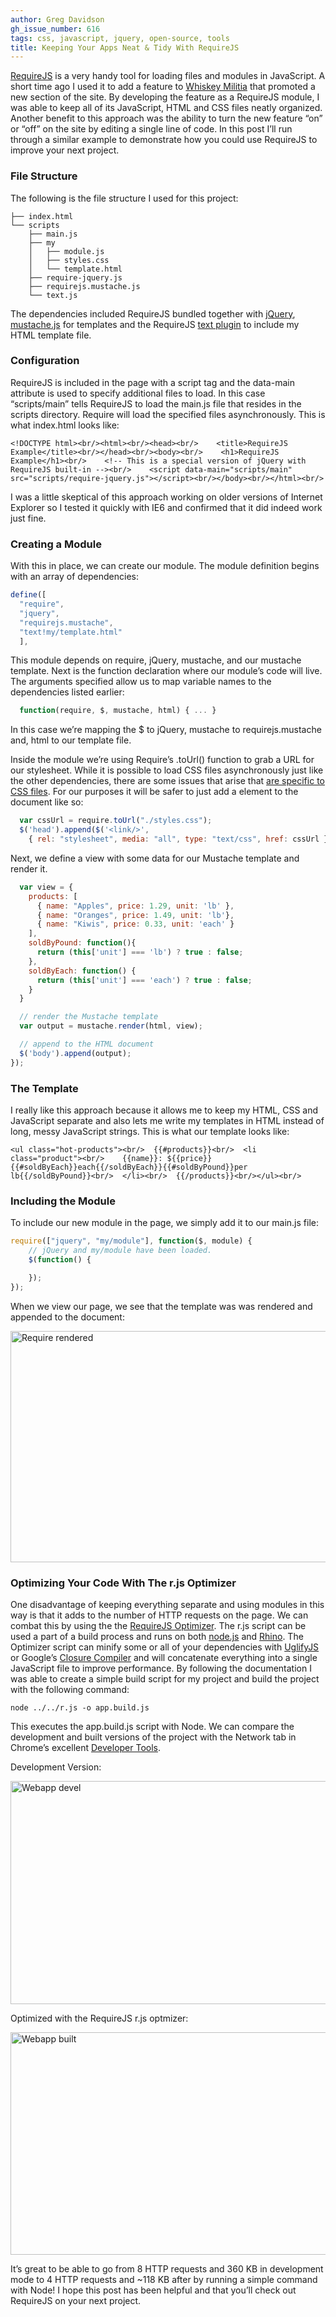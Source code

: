 ```yaml
---
author: Greg Davidson
gh_issue_number: 616
tags: css, javascript, jquery, open-source, tools
title: Keeping Your Apps Neat & Tidy With RequireJS
---
```




[RequireJS](http://requirejs.org/) is a very handy tool for loading files and modules in JavaScript. A short time ago I used it to add a feature to [Whiskey Militia](http://www.whiskeymilitia.com/) that promoted a new section of the site. By developing the feature as a RequireJS module, I was able to keep all of its JavaScript, HTML and CSS files neatly organized. Another benefit to this approach was the ability to turn the new feature “on” or “off” on the site by editing a single line of code. In this post I’ll run through a similar example to demonstrate how you could use RequireJS to improve your next project.

### File Structure

The following is the file structure I used for this project:
```nohighlight
├── index.html
└── scripts
    ├── main.js
    ├── my
    │   ├── module.js
    │   ├── styles.css
    │   └── template.html
    ├── require-jquery.js
    ├── requirejs.mustache.js
    └── text.js
```

The dependencies included RequireJS bundled together with [jQuery](https://jquery.com/), [mustache.js](https://github.com/janl/mustache.js/) for templates and the RequireJS [text plugin](http://requirejs.org/docs/download.html#text) to include my HTML template file.

### Configuration

RequireJS is included in the page with a script tag and the data-main attribute is used to specify additional files to load. In this case “scripts/main” tells RequireJS to load the main.js file that resides in the scripts directory. Require will load the specified files asynchronously. This is what index.html looks like:

```nohighlight
<!DOCTYPE html><br/><html><br/><head><br/>    <title>RequireJS Example</title><br/></head><br/><body><br/>    <h1>RequireJS Example</h1><br/>    <!-- This is a special version of jQuery with RequireJS built-in --><br/>    <script data-main="scripts/main" src="scripts/require-jquery.js"></script><br/></body><br/></html><br/>
```

I was a little skeptical of this approach working on older versions of Internet Explorer so I tested it quickly with IE6 and confirmed that it did indeed work just fine.

### Creating a Module

With this in place, we can create our module. The module definition begins with an array of dependencies:

```js
define([
  "require",
  "jquery",
  "requirejs.mustache",
  "text!my/template.html"
  ],
```

This module depends on require, jQuery, mustache, and our mustache template. Next is the function declaration where our module’s code will live. The arguments specified allow us to map variable names to the dependencies listed earlier:

```js
  function(require, $, mustache, html) { ... }
```

In this case we’re mapping the $ to jQuery, mustache to requirejs.mustache and, html to our template file.

Inside the module we’re using Require’s .toUrl() function to grab a URL for our stylesheet. While it is possible to load CSS files asynchronously just like the other dependencies, there are some issues that arise that [are specific to CSS files](http://requirejs.org/docs/faq-advanced.html#css). For our purposes it will be safer to just add a <link> element to the document like so:

```js
  var cssUrl = require.toUrl("./styles.css");
  $('head').append($('<link/>',
    { rel: "stylesheet", media: "all", type: "text/css", href: cssUrl }));
```

Next, we define a view with some data for our Mustache template and render it.

```js
  var view = {
    products: [
      { name: "Apples", price: 1.29, unit: 'lb' },
      { name: "Oranges", price: 1.49, unit: 'lb'},
      { name: "Kiwis", price: 0.33, unit: 'each' }
    ],
    soldByPound: function(){
      return (this['unit'] === 'lb') ? true : false;
    },
    soldByEach: function() {
      return (this['unit'] === 'each') ? true : false;
    }
  }

  // render the Mustache template
  var output = mustache.render(html, view);

  // append to the HTML document
  $('body').append(output);
});
```

### The Template

I really like this approach because it allows me to keep my HTML, CSS and JavaScript separate and also lets me write my templates in HTML instead of long, messy JavaScript strings. This is what our template looks like:

```nohighlight
<ul class="hot-products"><br/>  {{#products}}<br/>  <li class="product"><br/>    {{name}}: ${{price}} {{#soldByEach}}each{{/soldByEach}}{{#soldByPound}}per lb{{/soldByPound}}<br/>  </li><br/>  {{/products}}<br/></ul><br/>
```

### Including the Module

To include our new module in the page, we simply add it to our main.js file:

```js
require(["jquery", "my/module"], function($, module) {
    // jQuery and my/module have been loaded.
    $(function() {

    });
});
```

When we view our page, we see that the template was was rendered and appended to the document:

<img alt="Require rendered" border="0" height="370" src="/blog/2012/05/17/keeping-your-apps-neat-tidy-with/image-0.png" title="require-rendered.png" width="600"/>

### Optimizing Your Code With The r.js Optimizer

One disadvantage of keeping everything separate and using modules in this way is that it adds to the number of HTTP requests on the page. We can combat this by using the the [RequireJS Optimizer](http://requirejs.org/docs/optimization.html). The r.js script can be used a part of a build process and runs on both [node.js](https://nodejs.org/en/) and [Rhino](https://developer.mozilla.org/en-US/docs/Mozilla/Projects/Rhino). The Optimizer script can minify some or all of your dependencies with [UglifyJS](https://github.com/mishoo/UglifyJS) or Google’s [Closure Compiler](https://developers.google.com/closure/compiler/) and will concatenate everything into a single JavaScript file to improve performance. By following the documentation I was able to create a simple build script for my project and build the project with the following command:

```nohighlight
node ../../r.js -o app.build.js
```

This executes the app.build.js script with Node. We can compare the development and built versions of the project with the Network tab in Chrome’s excellent [Developer Tools](https://developers.google.com/web/tools/chrome-devtools/).

Development Version:

<img alt="Webapp devel" border="0" height="357" src="/blog/2012/05/17/keeping-your-apps-neat-tidy-with/image-1.png" title="webapp-devel.png" width="600"/>

Optimized with the RequireJS r.js optmizer:

<img alt="Webapp built" border="0" height="356" src="/blog/2012/05/17/keeping-your-apps-neat-tidy-with/image-2.png" title="webapp-built.png" width="600"/>

It’s great to be able to go from 8 HTTP requests and 360 KB in development mode to 4 HTTP requests and ~118 KB after by running a simple command with Node! I hope this post has been helpful and that you’ll check out RequireJS on your next project.

 



